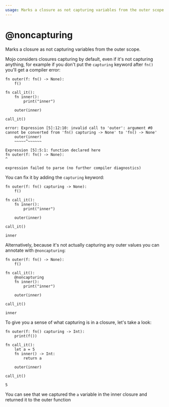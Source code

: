 ```yaml
---
usage: Marks a closure as not capturing variables from the outer scope
---
```


# @noncapturing
Marks a closure as not capturing variables from the outer scope.

Mojo considers closures capturing by default, even if it's not capturing anything, for example if you don't put the `capturing` keyword after `fn()` you'll get a compiler error:


```mojo
fn outer(f: fn() -> None):
    f()

fn call_it():
    fn inner():
        print("inner")

    outer(inner)

call_it()
```

    error: Expression [5]:12:10: invalid call to 'outer': argument #0 cannot be converted from 'fn() capturing -> None' to 'fn() -> None'
        outer(inner)
        ~~~~~^~~~~~~

    Expression [5]:5:1: function declared here
    fn outer(f: fn() -> None):
    ^

    expression failed to parse (no further compiler diagnostics)

You can fix it by adding the `capturing` keyword:


```mojo
fn outer(f: fn() capturing -> None):
    f()

fn call_it():
    fn inner():
        print("inner")

    outer(inner)

call_it()
```

    inner


Alternatively, because it's not actually capturing any outer values you can annotate with `@noncapturing`:


```mojo
fn outer(f: fn() -> None):
    f()

fn call_it():
    @noncapturing
    fn inner():
        print("inner")

    outer(inner)

call_it()
```

    inner


To give you a sense of what capturing is in a closure, let's take a look:


```mojo
fn outer(f: fn() capturing -> Int):
    print(f())

fn call_it():
    let a = 5
    fn inner() -> Int:
        return a

    outer(inner)

call_it()
```

    5


You can see that we captured the `a` variable in the inner closure and returned it to the outer function

<CommentService />
